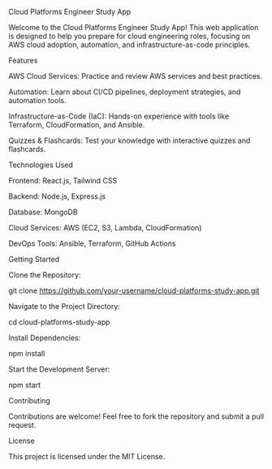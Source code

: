 Cloud Platforms Engineer Study App

Welcome to the Cloud Platforms Engineer Study App! This web application is designed to help you prepare for cloud engineering roles, focusing on AWS cloud adoption, automation, and infrastructure-as-code principles.

Features

AWS Cloud Services: Practice and review AWS services and best practices.

Automation: Learn about CI/CD pipelines, deployment strategies, and automation tools.

Infrastructure-as-Code (IaC): Hands-on experience with tools like Terraform, CloudFormation, and Ansible.

Quizzes & Flashcards: Test your knowledge with interactive quizzes and flashcards.

Technologies Used

Frontend: React.js, Tailwind CSS

Backend: Node.js, Express.js

Database: MongoDB

Cloud Services: AWS (EC2, S3, Lambda, CloudFormation)

DevOps Tools: Ansible, Terraform, GitHub Actions

Getting Started

Clone the Repository:

git clone https://github.com/your-username/cloud-platforms-study-app.git

Navigate to the Project Directory:

cd cloud-platforms-study-app

Install Dependencies:

npm install

Start the Development Server:

npm start

Contributing

Contributions are welcome! Feel free to fork the repository and submit a pull request.

License

This project is licensed under the MIT License.
